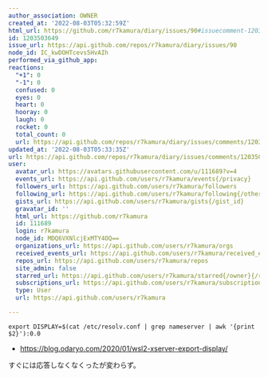 ```yaml
---
author_association: OWNER
created_at: '2022-08-03T05:32:59Z'
html_url: https://github.com/r7kamura/diary/issues/90#issuecomment-1203503649
id: 1203503649
issue_url: https://api.github.com/repos/r7kamura/diary/issues/90
node_id: IC_kwDOHTcevs5HvAIh
performed_via_github_app: 
reactions:
  "+1": 0
  "-1": 0
  confused: 0
  eyes: 0
  heart: 0
  hooray: 0
  laugh: 0
  rocket: 0
  total_count: 0
  url: https://api.github.com/repos/r7kamura/diary/issues/comments/1203503649/reactions
updated_at: '2022-08-03T05:33:35Z'
url: https://api.github.com/repos/r7kamura/diary/issues/comments/1203503649
user:
  avatar_url: https://avatars.githubusercontent.com/u/111689?v=4
  events_url: https://api.github.com/users/r7kamura/events{/privacy}
  followers_url: https://api.github.com/users/r7kamura/followers
  following_url: https://api.github.com/users/r7kamura/following{/other_user}
  gists_url: https://api.github.com/users/r7kamura/gists{/gist_id}
  gravatar_id: ''
  html_url: https://github.com/r7kamura
  id: 111689
  login: r7kamura
  node_id: MDQ6VXNlcjExMTY4OQ==
  organizations_url: https://api.github.com/users/r7kamura/orgs
  received_events_url: https://api.github.com/users/r7kamura/received_events
  repos_url: https://api.github.com/users/r7kamura/repos
  site_admin: false
  starred_url: https://api.github.com/users/r7kamura/starred{/owner}{/repo}
  subscriptions_url: https://api.github.com/users/r7kamura/subscriptions
  type: User
  url: https://api.github.com/users/r7kamura

---
```

```
export DISPLAY=$(cat /etc/resolv.conf | grep nameserver | awk '{print $2}'):0.0
```

- https://blog.odaryo.com/2020/01/wsl2-xserver-export-display/

すぐには応答しなくなくったが変わらず。